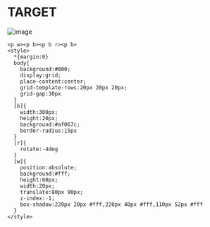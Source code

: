 # TARGET

![image](https://github.com/gaschneider/cssbattle/assets/16023844/06836ca4-a865-4b00-8e28-65592842e691)

```
<p w><p b><p b r><p b>
<style>
  *{margin:0}
  body{
    background:#000;
    display:grid;
    place-content:center;
    grid-template-rows:20px 20px 20px;
    grid-gap:30px
  }
  [b]{
    width:300px;
    height:20px;
    background:#af067c;
    border-radius:15px
  }
  [r]{
    rotate:-4deg
  }
  [w]{
    position:absolute;
    background:#fff;
    height:60px;
    width:20px;
    translate:80px 90px;
    z-index:-1;
    box-shadow:220px 20px #fff,220px 40px #fff,110px 52px #fff
  }
</style>
```
